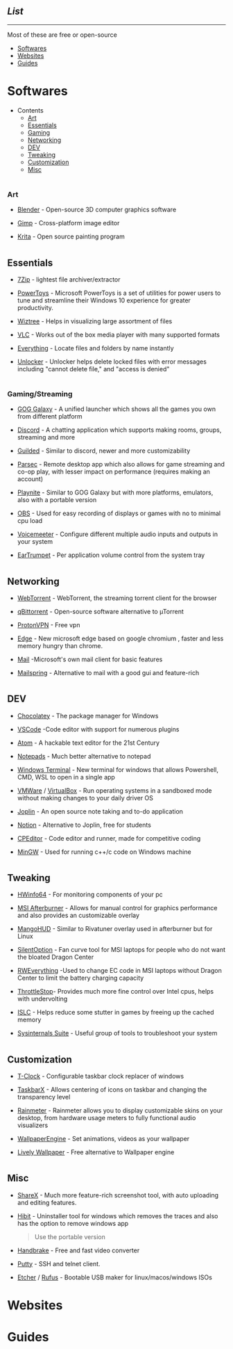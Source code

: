 ## _List_
---

Most of these are free or open-source 

- [Softwares](#softwares)
- [Websites](#websites)
- [Guides](#guides)



# Softwares
   - Contents
      - [Art](#art)
      - [Essentials](#Essentials)
      - [Gaming](#gaming)
      - [Networking](#networking)
      - [DEV](#dev)
      - [Tweaking](#tweaking)
      - [Customization](#customization)
      - [Misc](#misc)

#
### Art
   - [Blender](https://www.blender.org/) - Open-source 3D computer graphics software

   - [Gimp](https://www.gimp.org/) - Cross-platform image editor

   - [Krita](https://www.krita.org/en/) - Open source painting program 

#
## Essentials

- [7Zip](https://www.7-zip.org/) - lightest file archiver/extractor

 - [PowerToys](https://github.com/microsoft/PowerToys) - Microsoft PowerToys is a set of utilities for power users to tune and streamline their Windows 10 experience for greater productivity.

- [Wiztree](https://diskanalyzer.com/) - Helps in visualizing large assortment of files


- [VLC](https://www.videolan.org/vlc/) - Works out of the box media player with many supported formats

- [Everything](https://www.voidtools.com) - Locate files and folders by name instantly

- [Unlocker](http://www.majorgeeks.com/files/details/unlocker.html) - Unlocker helps delete locked files with error messages including "cannot delete file," and "access is denied"

#


### Gaming/Streaming

   - [GOG Galaxy](https://www.gog.com/galaxy) - A unified launcher which shows all the games you own from different platform

   - [Discord](https://dicord.com) - A chatting application which supports making rooms, groups, streaming and more

   - [Guilded](https://www.guilded.gg/) - Similar to discord, newer and more customizability

   - [Parsec](https://parsec.app/) - Remote desktop app which also allows for game streaming and co-op play, with lesser impact on performance (requires making an account)

   - [Playnite](https://playnite.link/) - Similar to GOG Galaxy but with more platforms, emulators, also with a portable version

   
   - [OBS](https://obsproject.com/) - Used for easy recording of displays or games with no to minimal cpu load

   - [Voicemeeter](https://www.vb-audio.com/Voicemeeter/index.htm) - Configure different multiple audio inputs and outputs in your system


   - [EarTrumpet](https://github.com/File-New-Project/EarTrumpet) - Per application volume control from the system tray



#
## Networking

- [WebTorrent](https://github.com/webtorrent/webtorrent) - WebTorrent, the streaming torrent client for the browser

- [qBittorrent](https://www.qbittorrent.org/) - Open-source software alternative to µTorrent

- [ProtonVPN](https://protonvpn.com/) - Free vpn

- [Edge](https://www.microsoft.com/en-us/edge?r=1) - New microsoft edge based on google chromium , faster and less memory hungry than chrome.

- [Mail](https://www.microsoft.com/en-us/p/mail-and-calendar/9wzdncrfhvqm) -Microsoft's own mail client for basic features

- [Mailspring](https://getmailspring.com/) - Alternative to mail with a good gui and feature-rich



#

## DEV

   - [Chocolatey](https://chocolatey.org/) - The package manager for Windows

   - [VSCode](https://code.visualstudio.com/) -Code editor with support for numerous plugins

   - [Atom](https://atom.io/)  - A hackable text editor for the 21st Century

   - [Notepads](https://github.com/JasonStein/Notepads) - Much better alternative to notepad

   - [Windows Terminal](https://github.com/microsoft/terminal) - New terminal for windows that allows Powershell, CMD, WSL to open in a single app

   - [VMWare](https://www.vmware.com/in/products/workstation-player.html) / [VirtualBox](https://www.virtualbox.org/) - Run operating systems in a sandboxed mode without making changes to your daily driver OS

   - [Joplin](https://joplinapp.org/) - An open source note taking and to-do application

   - [Notion](https://www.notion.so/) - Alternative to Joplin, free for students

   - [CPEditor](https://cpeditor.org/) - Code editor and runner, made for competitive coding 

   - [MinGW](https://sourceforge.net/projects/mingw-w64/files/Toolchains%20targetting%20Win64/Personal%20Builds/mingw-builds/7.1.0/threads-posix/seh/) - Used for running c++/c code on Windows machine




#       

## Tweaking 

   - [HWinfo64](https://www.hwinfo.com/download/) - For monitoring  components of your pc

   - [MSI Afterburner](https://www.msi.com/Landing/afterburner/graphics-cards) - Allows for manual control for graphics performance and also provides an customizable overlay

   - [MangoHUD](https://github.com/flightlessmango/MangoHud) - Similar to Rivatuner overlay used in afterburner but for Linux

   - [SilentOption](https://forum-en.msi.com/index.php?threads/updated-2016-05-06-silent-option-fan-control-application-for-msi-laptops.255972/) - Fan curve tool for MSI laptops for people who do not want the bloated Dragon Center

   - [RWEverything]() -Used to change EC code in MSI laptops without Dragon Center to limit the battery charging capacity

   - [ThrottleStop](https://www.techpowerup.com/download/techpowerup-throttlestop/)- Provides much more fine control over Intel cpus, helps with undervolting

   - [ISLC](https://www.wagnardsoft.com/forums/viewtopic.php?t=1256) - Helps reduce some stutter in games by freeing up the cached memory

   - [Sysinternals Suite](https://docs.microsoft.com/en-us/sysinternals/downloads/sysinternals-suite) - Useful group of tools to troubleshoot your system

#
## Customization

   - [T-Clock](https://github.com/White-Tiger/T-Clock) -  Configurable taskbar clock replacer of windows 

   -  [TaskbarX](https://chrisandriessen.nl/taskbarx) - Allows centering of icons on taskbar and changing the transparency level

   -  [Rainmeter](https://www.rainmeter.net/) - Rainmeter allows you to display customizable skins on your desktop, from hardware usage meters to fully functional audio visualizers

   - [WallpaperEngine](https://store.steampowered.com/app/431960/Wallpaper_Engine/) - Set animations, videos as your wallpaper

   - [Lively Wallpaper](https://rocksdanister.github.io/lively/) - Free alternative to Wallpaper engine

#
## Misc
   

   - [ShareX](https://getsharex.com/) - Much more feature-rich screenshot tool, with auto uploading and editing features.

   - [Hibit](http://www.hibitsoft.ir/Uninstaller.html) - Uninstaller tool for windows which removes the traces and also has the option to remove windows app
      > Use the portable version

   - [Handbrake](https://handbrake.fr/) - Free and fast video converter

   - [Putty](https://www.putty.org/) - SSH and telnet client.

   - [Etcher](https://etcher.io/) / [Rufus](https://rufus.akeo.ie/) - Bootable USB maker for linux/macos/windows ISOs

# Websites






# Guides